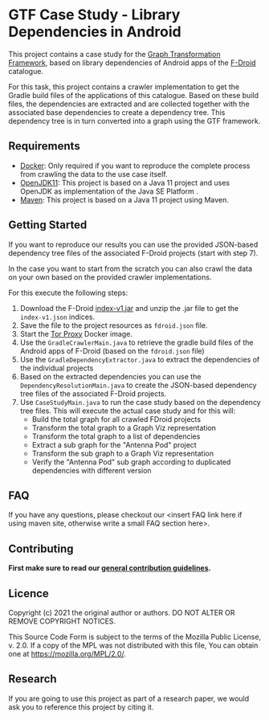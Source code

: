# GTF Case Study - Library Dependencies in Android

This project contains a case study for the [Graph Transformation Framework](https://github.com/FHOOEAIST/GTF), based on library dependencies of Android apps of the [F-Droid](https://www.f-droid.org/) catalogue.

For this task, this project contains a crawler implementation to get the Gradle build files of the applications of this catalogue. Based on these build files, the dependencies are extracted and are collected together with the associated base dependencies to create a dependency tree. This dependency tree is in turn converted into a graph using the GTF framework. 

## Requirements

- [Docker](https://www.docker.com/): Only required if you want to reproduce the complete process from crawling the data to the use case itself. 
- [OpenJDK11](https://openjdk.java.net/projects/jdk/11/): This project is based on a Java 11 project and uses OpenJDK as implementation of the Java SE Platform .
- [Maven](https://maven.apache.org/): This project is based on a Java 11 project using Maven.

## Getting Started

If you want to reproduce our results you can use the provided JSON-based dependency tree files of the associated F-Droid projects (start with step 7). 

In the case you want to start from the scratch you can also crawl the data on your own based on the provided crawler implementations.

For this execute the following steps:

1. Download the F-Droid [index-v1.jar](https://f-droid.org/repo/index-v1.jar) and unzip the .jar file to get the `index-v1.json` indices.
2. Save the file to the project resources as `fdroid.json` file.
3. Start the [Tor Proxy](https://hub.docker.com/r/dperson/torproxy) Docker image. 
4. Use the `GradleCrawlerMain.java` to retrieve the gradle build files of the Android apps of F-Droid (based on the `fdroid.json` file)
5. Use the `GradleDependencyExtractor.java` to extract the dependencies of the individual projects
6. Based on the extracted dependencies you can use the `DependencyResolutionMain.java` to create the JSON-based dependency tree files of the associated F-Droid projects.
7. Use `CaseStudyMain.java` to run the case study based on the dependency tree files. This will execute the actual case study and for this will:
   - Build the total graph for all crawled FDroid projects
   - Transform the total graph to a Graph Viz representation
   - Transform the total graph to a list of dependencies
   - Extract a sub graph for the "Antenna Pod" project
   - Transform the sub graph to a Graph Viz representation
   - Verify the "Antenna Pod" sub graph according to duplicated dependencies with different version

## FAQ

If you have any questions, please checkout our <insert FAQ link here if using maven site, otherwise write a small FAQ section here>.

## Contributing

**First make sure to read our [general contribution guidelines](https://fhooeaist.github.io/CONTRIBUTING.html).**
   
## Licence

Copyright (c) 2021 the original author or authors.
DO NOT ALTER OR REMOVE COPYRIGHT NOTICES.

This Source Code Form is subject to the terms of the Mozilla Public
License, v. 2.0. If a copy of the MPL was not distributed with this
file, You can obtain one at https://mozilla.org/MPL/2.0/.

## Research

If you are going to use this project as part of a research paper, we would ask you to reference this project by citing
it. 

<TODO zenodo doi>
